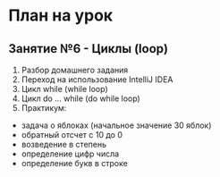 # План на урок <br/>
## Занятие №6 - Циклы (loop)
1. Разбор домашнего задания
2. Переход на использование IntelliJ IDEA
3. Цикл while (while loop)
4. Цикл do ... while (do while loop)
5. Практикум:
- задача о яблоках (начальное значение 30 яблок)
- обратный отсчет с 10 до 0
- возведение в степень
- определение цифр числа
- определение букв в строке

